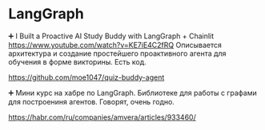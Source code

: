 # LangGraph

➕ I Built a Proactive AI Study Buddy with LangGraph + Chainlit
https://www.youtube.com/watch?v=KE7iE4C2fRQ
Описывается архитектура и создание простейшего проактивного агента для обучения в форме викторины. Есть код.

https://github.com/moe1047/quiz-buddy-agent 

➕ Мини курс на хабре по LangGraph. Библиотеке для работы с графами для построениня агентов. Говорят, очень годно. 

https://habr.com/ru/companies/amvera/articles/933460/